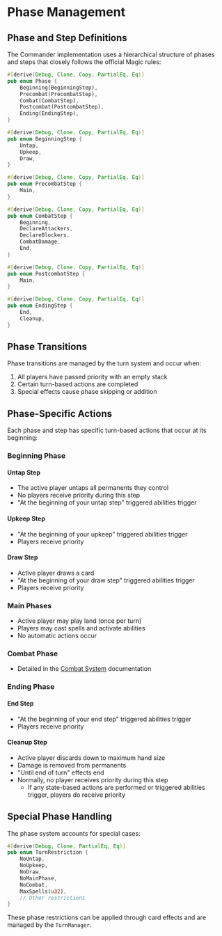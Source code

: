 # Phase Management

## Phase and Step Definitions

The Commander implementation uses a hierarchical structure of phases and steps that closely follows the official Magic rules:

```rust
#[derive(Debug, Clone, Copy, PartialEq, Eq)]
pub enum Phase {
    Beginning(BeginningStep),
    Precombat(PrecombatStep),
    Combat(CombatStep),
    Postcombat(PostcombatStep),
    Ending(EndingStep),
}

#[derive(Debug, Clone, Copy, PartialEq, Eq)]
pub enum BeginningStep {
    Untap,
    Upkeep,
    Draw,
}

#[derive(Debug, Clone, Copy, PartialEq, Eq)]
pub enum PrecombatStep {
    Main,
}

#[derive(Debug, Clone, Copy, PartialEq, Eq)]
pub enum CombatStep {
    Beginning,
    DeclareAttackers,
    DeclareBlockers,
    CombatDamage,
    End,
}

#[derive(Debug, Clone, Copy, PartialEq, Eq)]
pub enum PostcombatStep {
    Main,
}

#[derive(Debug, Clone, Copy, PartialEq, Eq)]
pub enum EndingStep {
    End,
    Cleanup,
}
```

## Phase Transitions

Phase transitions are managed by the turn system and occur when:
1. All players have passed priority with an empty stack
2. Certain turn-based actions are completed
3. Special effects cause phase skipping or addition

## Phase-Specific Actions

Each phase and step has specific turn-based actions that occur at its beginning:

### Beginning Phase

#### Untap Step
- The active player untaps all permanents they control
- No players receive priority during this step
- "At the beginning of your untap step" triggered abilities trigger

#### Upkeep Step
- "At the beginning of your upkeep" triggered abilities trigger
- Players receive priority

#### Draw Step
- Active player draws a card
- "At the beginning of your draw step" triggered abilities trigger
- Players receive priority

### Main Phases
- Active player may play land (once per turn)
- Players may cast spells and activate abilities
- No automatic actions occur

### Combat Phase
- Detailed in the [Combat System](../combat/index.md) documentation

### Ending Phase

#### End Step
- "At the beginning of your end step" triggered abilities trigger
- Players receive priority

#### Cleanup Step
- Active player discards down to maximum hand size
- Damage is removed from permanents
- "Until end of turn" effects end
- Normally, no player receives priority during this step
  - If any state-based actions are performed or triggered abilities trigger, players do receive priority

## Special Phase Handling

The phase system accounts for special cases:

```rust
#[derive(Debug, Clone, PartialEq, Eq)]
pub enum TurnRestriction {
    NoUntap,
    NoUpkeep,
    NoDraw,
    NoMainPhase,
    NoCombat,
    MaxSpells(u32),
    // Other restrictions
}
```

These phase restrictions can be applied through card effects and are managed by the `TurnManager`. 
